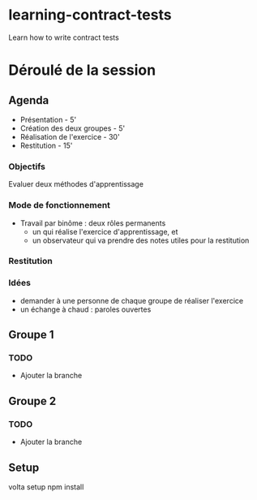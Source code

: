 # learning-contract-tests
Learn how to write contract tests

# Déroulé de la session

## Agenda
- Présentation - 5'
- Création des deux groupes - 5' 
- Réalisation de l'exercice - 30'
- Restitution - 15'

### Objectifs 
Evaluer deux méthodes d'apprentissage

### Mode de fonctionnement
- Travail par binôme : deux rôles permanents 
  - un qui réalise l'exercice d'apprentissage, et 
  - un observateur qui va prendre des notes utiles pour la restitution


### Restitution


### Idées 
- demander à une personne de chaque groupe de réaliser l'exercice
- un échange à chaud : paroles ouvertes


Groupe 1 
-- 
### TODO 
- Ajouter la branche 



Groupe 2
-- 
### TODO
- Ajouter la branche


## Setup
volta setup
npm install